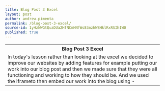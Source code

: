 ```yaml
---
title: Blog Post 3 Excel
layout: post
author: andrew.pimenta
permalink: /blog-post-3-excel/
source-id: 1yHzkWGtQuaDUa2HfNCmHNfWs83mzhW8HklRxRSIh1W0
published: true
---
```

<table>
  <tr>
    <th>Blog Post 3 Excel</th>
  </tr>
  <tr>
    <td>In today's lesson rather than looking at the excel we decided to improve our websites by adding features for example putting our work into our blog post and then we made sure that they were all functioning and working to how they should be. And we used the iframeto then embed our work into the blog using - </td>
  </tr>
</table>


